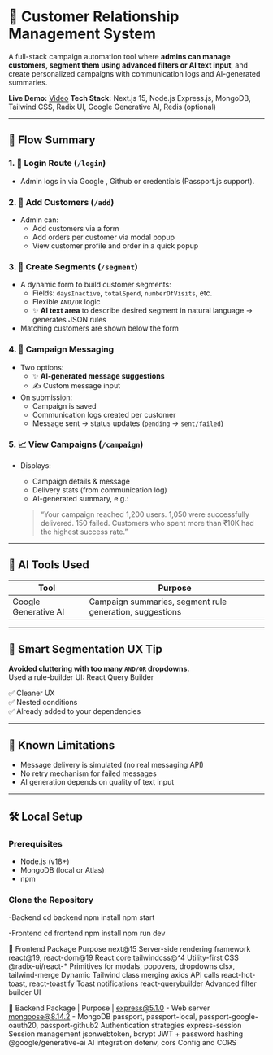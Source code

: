 # 🎯 Customer Relationship Management System

A full-stack campaign automation tool where **admins can manage customers, segment them using advanced filters or AI text input**, and create personalized campaigns with communication logs and AI-generated summaries.

**Live Demo:** [Video](https://drive.google.com/drive/u/3/folders/16CKjkDSaOeFKgyF6b7IXQI-mh0GE9Hbb)
**Tech Stack:** Next.js 15, Node.js Express.js, MongoDB, Tailwind CSS, Radix UI, Google Generative AI, Redis (optional)

---

## 🔁 Flow Summary

### 1. 🔐 Login Route (`/login`)

- Admin logs in via Google , Github or credentials (Passport.js support).

### 2. 👥 Add Customers (`/add`)

- Admin can:
  - Add customers via a form
  - Add orders per customer via modal popup
  - View customer profile and order in a quick popup

### 3. 🧩 Create Segments (`/segment`)

- A dynamic form to build customer segments:
  - Fields: `daysInactive`, `totalSpend`, `numberOfVisits`, etc.
  - Flexible `AND/OR` logic
  - ✨ **AI text area** to describe desired segment in natural language → generates JSON rules
- Matching customers are shown below the form

### 4. 💬 Campaign Messaging

- Two options:
  - ✨ **AI-generated message suggestions**
  - ✍️ Custom message input
- On submission:
  - Campaign is saved
  - Communication logs created per customer
  - Message sent → status updates (`pending` → `sent/failed`)

### 5. 📈 View Campaigns (`/campaign`)

- Displays:

  - Campaign details & message
  - Delivery stats (from communication log)
  - AI-generated summary, e.g.:

  > “Your campaign reached 1,200 users. 1,050 were successfully delivered. 150 failed. Customers who spent more than ₹10K had the highest success rate.”

---

## 🧠 AI Tools Used

| Tool                 | Purpose                                                  |
| -------------------- | -------------------------------------------------------- |
| Google Generative AI | Campaign summaries, segment rule generation, suggestions |

---

## 🧠 Smart Segmentation UX Tip

**Avoided cluttering with too many `AND/OR` dropdowns.**  
Used a rule-builder UI: React Query Builder

✅ Cleaner UX  
✅ Nested conditions  
✅ Already added to your dependencies

---

## 🧪 Known Limitations

- Message delivery is simulated (no real messaging API)
- No retry mechanism for failed messages
- AI generation depends on quality of text input

---

## 🛠️ Local Setup

### Prerequisites

- Node.js (v18+)
- MongoDB (local or Atlas)
- npm

### Clone the Repository

-Backend
cd backend
npm install
npm start

-Frontend
cd frontend
npm install
npm run dev

🔹 Frontend
Package Purpose
next@15 Server-side rendering framework
react@19, react-dom@19 React core
tailwindcss@^4 Utility-first CSS
@radix-ui/react-\* Primitives for modals, popovers, dropdowns
clsx, tailwind-merge Dynamic Tailwind class merging
axios API calls
react-hot-toast, react-toastify Toast notifications
react-querybuilder Advanced filter builder UI

🔹 Backend
Package | Purpose |
express@5.1.0 - Web server
mongoose@8.14.2 - MongoDB
passport, passport-local, passport-google-oauth20, passport-github2 Authentication strategies
express-session Session management
jsonwebtoken, bcrypt JWT + password hashing
@google/generative-ai AI integration
dotenv, cors Config and CORS

